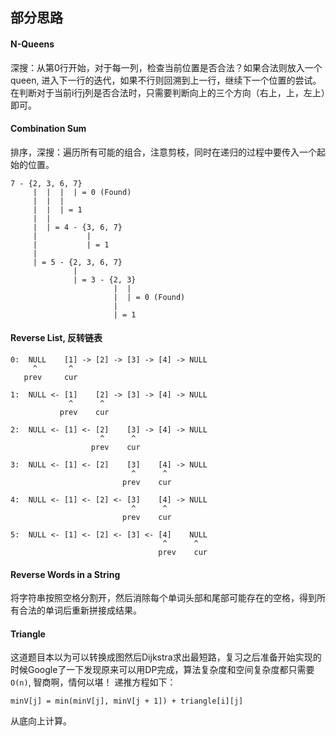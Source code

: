 ## 部分思路

#### N-Queens
深搜：从第0行开始，对于每一列，检查当前位置是否合法？如果合法则放入一个queen, 进入下一行的迭代，如果不行则回溯到上一行，继续下一个位置的尝试。在判断对于当前i行j列是否合法时，只需要判断向上的三个方向（右上，上，左上）即可。

#### Combination Sum
排序，深搜：遍历所有可能的组合，注意剪枝，同时在递归的过程中要传入一个起始的位置。

```
7 - {2, 3, 6, 7}
     |  |  |  | = 0 (Found)
     |  |  |
     |  |  | = 1
     |  |
     |  | = 4 - {3, 6, 7}
     |           |
     |           | = 1
     |
     | = 5 - {2, 3, 6, 7}
              |
              | = 3 - {2, 3}
                       |  |
                       |  | = 0 (Found)
                       |
                       | = 1
```

#### Reverse List, 反转链表

```
0:  NULL    [1] -> [2] -> [3] -> [4] -> NULL
     ^       ^
   prev     cur

1:  NULL <- [1]    [2] -> [3] -> [4] -> NULL
             ^      ^
           prev    cur

2:  NULL <- [1] <- [2]    [3] -> [4] -> NULL
                    ^      ^
                  prev    cur

3:  NULL <- [1] <- [2]    [3]    [4] -> NULL
                           ^      ^
                         prev    cur

4:  NULL <- [1] <- [2] <- [3]    [4] -> NULL
                           ^      ^
                         prev    cur

5:  NULL <- [1] <- [2] <- [3] <- [4]    NULL
                                  ^      ^
                                 prev    cur
```

#### Reverse Words in a String
将字符串按照空格分割开，然后消除每个单词头部和尾部可能存在的空格，得到所有合法的单词后重新拼接成结果。

#### Triangle
这道题目本以为可以转换成图然后Dijkstra求出最短路，复习之后准备开始实现的时候Google了一下发现原来可以用DP完成，算法复杂度和空间复杂度都只需要`O(n)`, 智商啊，情何以堪！
递推方程如下：
```
minV[j] = min(minV[j], minV[j + 1]) + triangle[i][j]
```
从底向上计算。
